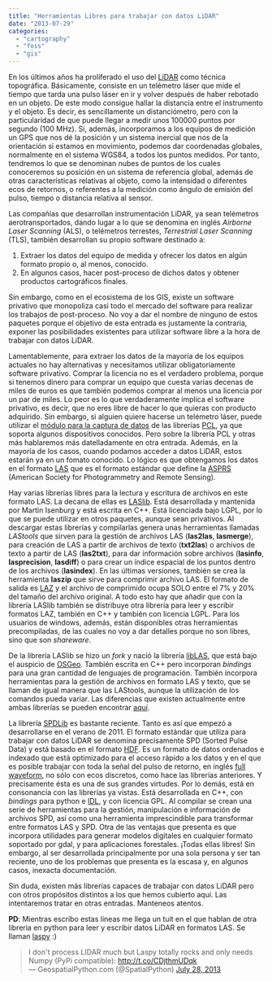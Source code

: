 ```yaml
---
title: "Herramientas Libres para trabajar con datos LiDAR"
date: "2013-07-29"
categories: 
  - "cartography"
  - "foss"
  - "gis"
---
```


En los últimos años ha proliferado el uso del [LiDAR](http://es.wikipedia.org/wiki/LIDAR) como técnica topográfica. Básicamente, consiste en un telémetro láser que mide el tiempo que tarda una pulso láser en ir y volver después de haber rebotado en un objeto. De este modo consigue hallar la distancia entre el instrumento y el objeto. Es decir, es sencillamente un distanciómetro, pero con la particularidad de que puede llegar a medir unos 100000 puntos por segundo (100 MHz). Si, además, incorporamos a los equipos de medición un GPS que nos dé la posición y un sistema inercial que nos de la orientación si estamos en movimiento, podemos dar coordenadas globales, normalmente en el sistema WGS84, a todos los puntos medidos. Por tanto, tendremos lo que se denominan nubes de puntos de los cuales conoceremos su posición en un sistema de referencia global, además de otras características relativas al objeto, como la intensidad o diferentes ecos de retornos, o referentes a la medición como ángulo de emisión del pulso, tiempo o distancia relativa al sensor.

Las compañías que desarrollan instrumentación LiDAR, ya sean telémetros aerotransportados, dando lugar a lo que se denomina en inglés _Airborne Laser Scanning_ (ALS), o telémetros terrestes, _Terrestrial Laser Scanning_ (TLS), también desarrollan su propio software destinado a:

1. Extraer los datos del equipo de medida y ofrecer los datos en algún formato propio o, al menos, conocido.
2. En algunos casos, hacer post-proceso de dichos datos y obtener productos cartográficos finales.

Sin embargo, como en el ecosistema de los GIS, existe un software privativo que monopoliza casi todo el mercado del software para realizar los trabajos de post-proceso. No voy a dar el nombre de ninguno de estos paquetes porque el objetivo de esta entrada es justamente la contraria, exponer las posibilidades existentes para utilizar software libre a la hora de trabajar con datos LiDAR.

Lamentablemente, para extraer los datos de la mayoría de los equipos actuales no hay alternativas y necesitamos utilizar obligatoriamente software privativo. Comprar la licencia no es el verdadero problema, porque si tenemos dinero para comprar un equipo que cuesta varias decenas de miles de euros es que también podemos comprar al menos una licencia por un par de miles. Lo peor es lo que verdaderamente implica el software privativo, es decir, que no eres libre de hacer lo que quieras con producto adquirido. Sin embargo, si alguien quiere hacerse un telémetro láser, puede utilizar el [módulo para la captura de datos](http://docs.pointclouds.org/trunk/group__io.html) de las librerías [PCL](http://pointclouds.org/), ya que soporta algunos dispositivos conocidos. Pero sobre la librería PCL y otras más hablaremos más datelladamente en otra entrada. Además, en la mayoría de los casos, cuando podamos acceder a datos LiDAR, estos estarán ya en un fomato conocido. Lo lógico es que obtengamos los datos en el formato [LAS](http://lidar.com.es/2010/11/18/formato-las-el-estandar-de-datos-lidar/) que es el formato estándar que define la [ASPRS](http://asprs.org/Committee-General/LASer-LAS-File-Format-Exchange-Activities.html) (American Society for Photogrammetry and Remote Sensing).

Hay varias librerías libres para la lectura y escritura de archivos en este formato LAS. La decana de ellas es [LASlib](http://www.cs.unc.edu/~isenburg/lastools/). Está desarrollada y mantenida por Martin Isenburg y está escrita en C++. Está licenciada bajo LGPL, por lo que se puede utilizar en otros paquetes, aunque sean privativos. Al descargar estas librerías y compilarlas genera unas herramientas llamadas _LAStools_ que sirven para la gestión de archivos LAS (**las2las**, **lasmerge**), para creación de LAS a partir de archivos de texto (**txt2las**) o archivos de texto a partir de LAS (**las2txt**), para dar información sobre archivos (**lasinfo**, **lasprecision**, **lasdiff**) o para crear un índice espacial de los puntos dentro de los archivos (**lasindex**). En las últimas versiones, también se crea la herramienta **laszip** que sirve para comprimir archivo LAS. El formato de salida es [LAZ](http://www.laszip.org/) y el archivo de comprimido ocupa SOLO entre el 7% y 20% del tamaño del archivo original. A todo esto hay que añadir que con la librería LASlib también se distribuye otra librería para leer y escribir formatos LAZ, también en C++ y también con licencia LGPL. Para los usuarios de windows, además, están disponibles otras herramientas precompiladas, de las cuales no voy a dar detalles porque no son libres, sino que son _shareware_.

De la librería LASlib se hizo un _fork_ y nació la librería [libLAS](http://www.liblas.org), que está bajo el auspicio de [OSGeo](http://wiki.osgeo.org/wiki/Cap%C3%ADtulo_Local_de_la_comunidad_hispanohablante). También escrita en C++ pero incorporan _bindings_ para una gran cantidad de lenguajes de programación. También incorpora herramientas para la gestión de archivos en formato LAS y texto, que se llaman de igual manera que las LAStools, aunque la utilización de los comandos pueda variar. Las diferencias que existen actualmente entre ambas librerías se pueden encontrar [aquí](http://www.liblas.org/lastools.html).

La librería [SPDLib](http://www.spdlib.org/doku.php) es bastante reciente. Tanto es así que empezó a desarrollarse en el verano de 2011. El formato estándar que utiliza para trabajar con datos LiDAR se denomina precisamente SPD (Sorted Pulse Data) y está basado en el formato [HDF](https://en.wikipedia.org/wiki/Hierarchical_Data_Format). Es un formato de datos ordenados e indexado que está optimizado para el acceso rápido a los datos y en el que es posible trabajar con toda la señal del pulso de retorno, en inglés [full waveform](https://www.e-education.psu.edu/lidar/book/export/html/1873), no sólo con ecos discretos, como hace las librerías anteriores. Y precisamente ésta es una de sus grandes virtudes. Por lo demás, está en consonancia con las librerías ya vistas. Está desarrollada en C++, con _bindings_ para python e [IDL](https://en.wikipedia.org/wiki/IDL_(programming_language)), y con licencia GPL. Al compilar se crean una serie de herramientas para la gestión, manipulación e información de archivos SPD, así como una herramienta imprescindible para transformar entre formatos LAS y SPD. Otra de las ventajas que presenta es que incorpora utilidades para generar modelos digitales en cualquier formato soportado por gdal, y para aplicaciones forestales. ¡Todas ellas libres! Sin embargo, al ser desarrollada principalmente por una sola persona y ser tan reciente, uno de los problemas que presenta es la escasa y, en algunos casos, inexacta documentación.

Sin duda, existen más librerías capaces de trabajar con datos LiDAR pero con otros propósitos distintos a los que hemos cubierto aquí. Las intentaremos tratar en otras entradas. Manteneos atentos.

**PD**: Mientras escribo estas líneas me llega un tuit en el que hablan de otra libreria en python para leer y escribir datos LiDAR en formatos LAS. Se llaman [laspy](http://laspy.org) :)

<blockquote class="twitter-tweet">I don't process LIDAR much but Laspy totally rocks and only needs Numpy (PyPi compatible): <a href="http://t.co/CDjthmUDqk">http://t.co/CDjthmUDqk</a><div></div>— GeospatialPython.com (@SpatialPython) <a href="https://twitter.com/SpatialPython/statuses/361524410919821312">July 28, 2013</a></blockquote>
